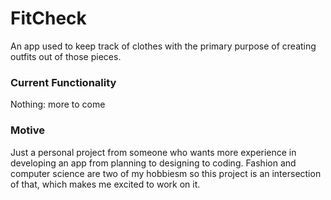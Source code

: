# FitCheck
An app used to keep track of clothes with the primary purpose of creating outfits out of those pieces.

### Current Functionality
Nothing: more to come

### Motive
Just a personal project from someone who wants more experience in developing an app from planning to designing to coding. Fashion and computer science are two of my hobbiesm
so this project is an intersection of that, which makes me excited to work on it.

